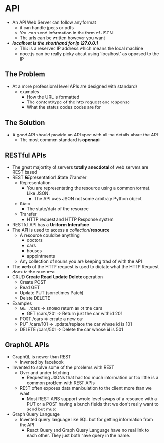 # API
- An API Web Server can follow any format
  - it can handle jpegs or pdfs
  - You can send information in the form of JSON
  - The urls can be written however you want
- ***localhost is the shorthand for ip 127.0.0.1***
  - This is a reserved IP address which means the local machine
  - node.js can be really picky about using 'localhost' as opposed to the IP

## The Problem
- At a more professional level APIs are designed with standards
  - examples
    - How the URL is formatted
    - The content/type of the http request and response
    - What the status codes codes are for

## The Solution
- A good API should provide an API spec with all the details about the API.
  - The most common standard is **openapi**

## RESTful APIs 
- The great majortity of servers **totally anecdotal** of web servers are REST based
- REST ***RE***presentationl ***S***tate ***T***ransfer
  - Representation
    - You are representating the resource using a common format. Like JSON.
      - The API uses JSON not some arbitraty Python object
  - State
    - The state/data of the resource
  - Transfer
    - HTTP request and HTTP Response system
- RESTful API has a **Uniform Interaface**
- The API is used to access a *collection*/**resource**
  - A resource could be anything
    - doctors
    - cars
    - houses 
    - appointments
  - Any collection of nouns you are keeping tracl of with the API
- The **verb** of the HTTP request is used to dictate what the HTTP Request does to the resource
- CRUD **Create Read Update Delete** operation
  - Create POST
  - Read GET
  - Update PUT (sometimes Patch)
  - Delete DELETE
- Examples
  - GET /cars => should return all of the cars
    - GET /cars/201 => Return just the car with id 201
  - POST /cars => create a new car
  - PUT /cars/101 => update/replace the car whose id is 101
  - DELETE /cars/501 => Delete the car whose id is 501


## GraphQL APIs
- GraphQL is newer than REST
  - Invented by facebook
- Invented to solve some of the problems with REST
  - Over and under fetching
    - Requesting JSONs that had too much information or too little is a common problem with REST APIs
  - REST often exposes data manipulation to the client more than we want
    - Most REST APIS support whole level swaps of a resource with a PUT or a POST having a bunch fields that we don't really want to send but must
- Graph Query Language
  - Invented query language like SQL but for getting information from the API
    - React Query and Graph Query Language have no real link to each other. They just both have query in the name.


